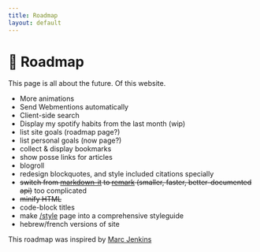 ```yaml
---
title: Roadmap
layout: default
---
```


# 🚦 Roadmap
This page is all about the future. Of this website.
- More animations
- Send Webmentions automatically
- Client-side search
- Display my spotify habits from the last month (wip)
- list site goals (roadmap page?)
- list personal goals (now page?)
- collect & display bookmarks
- show posse links for articles
- blogroll
- redesign blockquotes, and style included citations specially
- ~~switch from [markdown-it](https://github.com/markdown-it/markdown-it) to [remark](https://github.com/remarkjs/remark) (smaller, faster, better-documented api)~~ too complicated
- ~~minify HTML~~
- code-block titles
- make [/style](/style) page into a comprehensive styleguide
- hebrew/french versions of site
<!-- aesthetics: home page's main content should be roughly centered on desktop -->

This roadmap was inspired by [Marc Jenkins](https://marcjenkins.co.uk/roadmap/)
